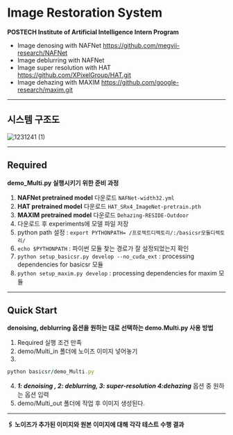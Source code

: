# Image Restoration System
**POSTECH Institute of Artificial Intelligence Intern Program**

* Image denosing with NAFNet https://github.com/megvii-research/NAFNet
* Image deblurring with NAFNet 
* Image super resolution with HAT https://github.com/XPixelGroup/HAT.git
* Image dehazing with MAXIM https://github.com/google-research/maxim.git

---

## 시스템 구조도
![1231241 (1)](https://github.com/midoi327/Image-Restoration-System/assets/50612011/6c351445-94dd-4986-93a2-e1bb8f871a3f)



---


## **Required**
**demo_Multi.py 실행시키기 위한 준비 과정**
1. **NAFNet pretrained model** 다운로드 ```NAFNet-width32.yml```
2. **HAT pretrained model** 다운로드 ```HAT_SRx4_ImageNet-pretrain.pth```
3. **MAXIM pretrained model** 다운로드 ```Dehazing-RESIDE-Outdoor```
4. 다운로드 후 experiments에 모델 파일 저장
5. python path 설정 : ```export PYTHONPATH= /프로젝트디렉토리/:/basicsr모듈디렉토리/```
6. ```echo $PYTHONPATH``` : 파이썬 모듈 찾는 경로가 잘 설정되었는지 확인
7. ```python setup_basicsr.py develop --no_cuda_ext``` : processing dependencies for basicsr 모듈
8. ```python setup_maxim.py develop``` : processing dependencies for maxim 모듈


---

## **Quick Start**
**denoising, deblurring 옵션을 원하는 대로 선택하는 demo.Multi.py 사용 방법**

1. Required 실행 조건 만족
2. demo/Multi_in 폴더에 노이즈 이미지 넣어놓기
3. 
```ruby 
python basicsr/demo_Multi.py
``` 
4. ***1: denoising , 2: deblurring, 3: super-resolution 4:dehazing***  옵션 중 원하는 옵션 입력
5. demo/Multi_out 폴더에 작업 후 이미지 생성된다.

---

**🖇️ 노이즈가 추가된 이미지와 원본 이미지에 대해 각각 테스트 수행 결과**







